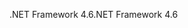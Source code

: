 <span data-ttu-id="07dd1-101">.NET Framework 4.6</span><span class="sxs-lookup"><span data-stu-id="07dd1-101">.NET Framework 4.6</span></span>